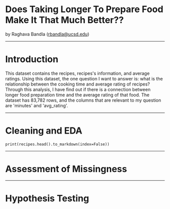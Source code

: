 # Does Taking Longer To Prepare Food Make It That Much Better??
by Raghava Bandla (rbandla@ucsd.edu)

---

# Introduction

This dataset contains the recipes, recipes's information, and average ratings. Using this dataset, the one question I want to answer is: what is the relationship between the cooking time and average rating of recipes? Through this analysis, I have find out if there is a connection between longer food preparation time and the average rating of that food. The dataset has 83,782 rows, and the columns that are relevant to my question are 'minutes' and 'avg_rating'. 

---

# Cleaning and EDA
`print(recipes.head().to_markdown(index=False))`

---

# Assessment of Missingness

---

# Hypothesis Testing
